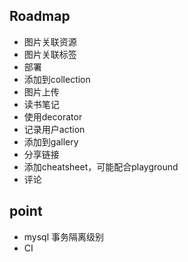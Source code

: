## Roadmap

* 图片关联资源
* 图片关联标签
* 部署
* 添加到collection
* 图片上传
* 读书笔记
* 使用decorator
* 记录用户action
* 添加到gallery
* 分享链接
* 添加cheatsheet，可能配合playground
* 评论

## point

* mysql 事务隔离级别
* CI
